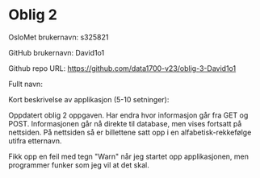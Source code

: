 Oblig 2
=======
OsloMet brukernavn: s325821

GitHub brukernavn: David1o1

Github repo URL: https://github.com/data1700-v23/oblig-3-David1o1

Fullt navn: 

Kort beskrivelse av applikasjon (5-10 setninger):

Oppdatert oblig 2 oppgaven. Har endra hvor informasjon går fra GET og POST. Informasjonen går nå direkte til database, men vises fortsatt på nettsiden. På nettsiden  så er billettene satt opp i en alfabetisk-rekkefølge utifra etternavn. 

Fikk opp en feil med tegn "Warn" når jeg startet opp applikasjonen, men programmer funker som jeg vil at det skal. 